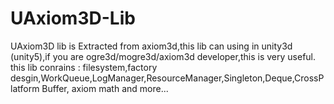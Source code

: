 # UAxiom3D-Lib
UAxiom3D lib is Extracted from axiom3d,this lib can using in unity3d (unity5),if you are ogre3d/mogre3d/axiom3d developer,this is very useful. this lib conrains : filesystem,factory desgin,WorkQueue,LogManager,ResourceManager,Singleton,Deque,CrossPlatform Buffer, axiom math and more...
